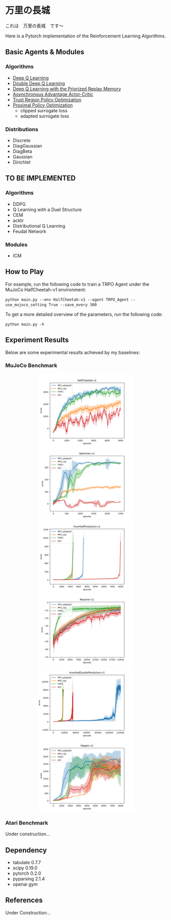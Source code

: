 # 万里の長城
これは　万里の長城　です〜

Here is a Pytorch implementation of the Reinforcement Learning Algorithms.

## Basic Agents & Modules
### Algorithms
* [Deep Q Learning](https://arxiv.org/abs/1312.5602)
* [Double Deep Q Learning](https://arxiv.org/abs/1509.06461)
* [Deep Q Learning with the Priorized Replay Memory](https://arxiv.org/abs/1511.05952)
* [Asynchronous Advantage Actor-Critic](https://arxiv.org/abs/1602.01783)
* [Trust Region Policy Optimization](https://arxiv.org/abs/1502.05477)
* [Proximal Policy Optimization](https://arxiv.org/abs/1707.06347)
  * clipped surrogate loss
  * adapted surrogate loss

### Distributions
* Discrete
* DiagGaussian
* DiagBeta
* Gaussian
* Dirichlet

## TO BE IMPLEMENTED
### Algorithms
*  DDPG
*  Q Learning with a Duel Structure
*  CEM
*  acktr
*  Distributional Q Learning
*  Feudal Network

### Modules
*  ICM

## How to Play
For example, run the following code to train a TRPO Agent under the MuJoCo HalfCheetah-v1 environment:
```
python main.py --env HalfCheetah-v1 --agent TRPO_Agent --use_mujoco_setting True --save_every 300
```

To get a more detailed overview of the parameters, run the following code:
```
python main.py -h
```

## Experiment Results
Below are some experimental results achieved by my baselines:

### MuJoCo Benchmark
<div align = 'center'>
<img src = "https://raw.githubusercontent.com/hzxsnczpku/banrinochoujou/master/images/HalfCheetah.png" width='300px'>
<img src = "https://raw.githubusercontent.com/hzxsnczpku/banrinochoujou/master/images/Swimmer.png" width='300px'>
<img src = "https://raw.githubusercontent.com/hzxsnczpku/banrinochoujou/master/images/InvertedPendulum.png" width='300px'>
<br>
<img src = "https://raw.githubusercontent.com/hzxsnczpku/banrinochoujou/master/images/Reacher.png" width='300px'>
<img src = "https://raw.githubusercontent.com/hzxsnczpku/banrinochoujou/master/images/InvertedDoublePendulum.png" width='300px'>
<img src = "https://raw.githubusercontent.com/hzxsnczpku/banrinochoujou/master/images/Hopper.png" width='300px'>
</div>

### Atari Benchmark
Under construction...

## Dependency
* tabulate 0.7.7
* scipy 0.19.0
* pytorch 0.2.0
* pyparsing 2.1.4
* openai gym

## References
Under Construction...
